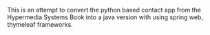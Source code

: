 This is an attempt to convert the python based contact app from the Hypermedia Systems Book into a java version with using spring web, thymeleaf frameworks.
